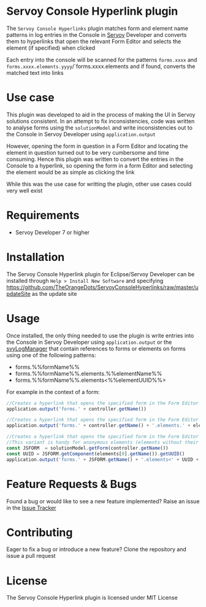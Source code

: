 # Servoy Console Hyperlink plugin
The `Servoy Console Hyperlinks` plugin matches form and element name patterns in log entries in the Console in [Servoy](http://servoy.com) Developer and converts them to hyperlinks that open the relevant Form Editor and selects the element (if specified) when clicked

Each entry into the console will be scanned for the patterns `forms.xxxx` and `forms.xxxx.elements.yyyy`/`forms.xxxx.elements<xxxxxxxx-xxxx-xxxx-xxxx-xxxxxxxxxxxx> and if found, converts the matched text into links

# Use case
This plugin was developed to aid in the process of making the UI in Servoy solutions consistent. In an attempt to fix inconsistencies, code was written to analyse forms using the `solutionModel` and write inconsistencies out to the Console in Servoy Developer using `application.output`

However, opening the form in question in a Form Editor and locating the element in question turned out to be very cumbersome and time consuming. Hence this plugin was written to convert the entries in the Console to a hyperlink, so opening the form in a form Editor and selecting the element would be as simple as clicking the link

While this was the use case for writting the plugin, other use cases could very well exist

# Requirements
- Servoy Developer 7 or higher

# Installation
The Servoy Console Hyperlink plugin for Eclipse/Servoy Developer can be installed through `Help > Install New Software` and specifying https://github.com/TheOrangeDots/ServoyConsoleHyperlinks/raw/master/updateSite as the update site

# Usage
Once installed, the only thing needed to use the plugin is write entries into the Console in Servoy Developer using `application.output` or the [svyLogManager](https://github.com/Servoy/svyUtils/blob/develop/svyUtils/svyLogManager.js) that contain references to forms or elements on forms using one of the following patterns:
- forms.%%formName%%
- forms.%%formName%%.elements.%%elementName%%
- forms.%%formName%%.elements<%%elementUUID%%>

 
For example in the context of a form:
```javascript
//Creates a hyperlink that opens the specified form in the Form Editor
application.output('forms.' + controller.getName())

//Creates a hyperlink that opens the specified form in the Form Editor and selects the specified (by name) element
application.output('forms.' + controller.getName() + '.elements.' + elements[0].getName())

//Creates a hyperlink that opens the specified form in the Form Editor and selects the specified (by UUID) element
//This variant is handy for anonymous elements (elements without their name property set)
const JSFORM  = solutionModel.getForm(controller.getName())
const UUID = JSFORM.getComponent(elements[0].getName()).getUUID()
application.output('forms.' + JSFORM.getName() + '.elements<' + UUID + '>')
```

# Feature Requests & Bugs
Found a bug or would like to see a new feature implemented? Raise an issue in the [Issue Tracker](https://github.com/TheOrangeDots/ServoyConsoleHyperlinks/issues)

# Contributing
Eager to fix a bug or introduce a new feature? Clone the repository and issue a pull request

# License
The Servoy Console Hyperlink plugin is licensed under MIT License
